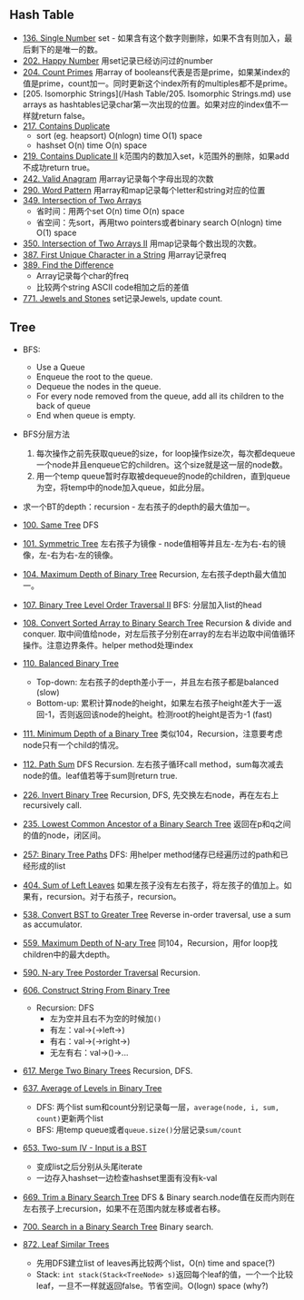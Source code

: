 ## Hash Table

* [136. Single Number](/Hash&#32;Table/Single&#32;Number.md)
set - 如果含有这个数字则删除，如果不含有则加入，最后剩下的是唯一的数。
* [202. Happy Number](/Hash&#32;Table/Happy&#32;Number.md)
用set记录已经访问过的number
* [204. Count Primes](/Hash&#32;Table/Count&#32;Primes.md)
用array of booleans代表是否是prime，如果某index的值是prime，count加一。同时更新这个index所有的multiples都不是prime。
* [205. Isomorphic Strings](/Hash Table/205. Isomorphic Strings.md)
use arrays as hashtables记录char第一次出现的位置。如果对应的index值不一样就return false。
* [217. Contains Duplicate](/Hash&#32;Table/Contains&#32;Duplicate.md)
  - sort (eg. heapsort) O(nlogn) time O(1) space
  - hashset O(n) time O(n) space
* [219. Contains Duplicate II](/Hash&#32;Table/Contains&#32;Duplicate&#32;II.md)
k范围内的数加入set，k范围外的删除，如果add不成功return true。
* [242. Valid Anagram](/Hash&#32;Table/Valid&#32;Anagram.md)
用array记录每个字母出现的次数
* [290. Word Pattern](/Hash&#32;Table/Word&#32;Pattern.md)
用array和map记录每个letter和string对应的位置
* [349. Intersection of Two Arrays](/Hash&#32;Table/Intersection&#32;of&#32;Two&#32;Arrays.md)
  - 省时间：用两个set O(n) time O(n) space
  - 省空间：先sort，再用two pointers或者binary search O(nlogn) time O(1) space
* [350. Intersection of Two Arrays II](/Hash&#32;Table/Intersection&#32;of&#32;Two&#32;Arrays&#32;II.md)
用map记录每个数出现的次数。
* [387. First Unique Character in a String](/Hash&#32;Table/First&#32;Unique&#32;Character&#32;in&#32;a&#32;String.md)
用array记录freq
* [389. Find the Difference](/Hash&#32;Table/Find&#32;the&#32;Difference.md)
  - Array记录每个char的freq
  - 比较两个string ASCII code相加之后的差值
* [771. Jewels and Stones](/Hash&#32;Table/Jewels&#32;and&#32;Stones.md)
set记录Jewels, update count.

## Tree

* BFS:
  - Use a Queue
  - Enqueue the root to the queue.
  - Dequeue the nodes in the queue.
  - For every node removed from the queue, add all its children to the back of queue
  - End when queue is empty.
* BFS分层方法
  1. 每次操作之前先获取queue的size，for loop操作size次，每次都dequeue一个node并且enqueue它的children。这个size就是这一层的node数。
  2. 用一个temp queue暂时存取被dequeue的node的children，直到queue为空，将temp中的node加入queue，如此分层。

* 求一个BT的depth：recursion - 左右孩子的depth的最大值加一。

* [100. Same Tree](/Tree/Same&#32;Tree.md)
DFS
* [101. Symmetric Tree](/Tree/Symmetric&#32;Tree.md)
左右孩子为镜像 - node值相等并且左-左为右-右的镜像，左-右为右-左的镜像。
* [104. Maximum Depth of Binary Tree](/Tree/Maximum&#32;Depth&#32;of&#32;Binary&#32;Tree.md)
Recursion, 左右孩子depth最大值加一。
* [107. Binary Tree Level Order Traversal II](/Tree/Binary&#32;Tree&#32;Level&#32;Order&#32;Traversal&#32;II.md)
BFS: 分层加入list的head
* [108. Convert Sorted Array to Binary Search Tree](/Tree/Convert&#32;Sorted&#32;Array&#32;to&#32;Binary&#32;Search&#32;Tree.md)
Recursion & divide and conquer. 取中间值给node，对左后孩子分别在array的左右半边取中间值循环操作。注意边界条件。helper method处理index
* [110. Balanced Binary Tree](/Tree/Balanced&#32;Binary&#32;Tree.md)
  - Top-down: 左右孩子的depth差小于一，并且左右孩子都是balanced (slow)
  - Bottom-up: 累积计算node的height，如果左右孩子height差大于一返回-1，否则返回该node的height。检测root的height是否为-1 (fast)
* [111. Minimum Depth of a Binary Tree](/Tree/Minimum&#32;Depth&#32;of&#32;a&#32;Binary&#32;Tree.md)
类似104，Recursion，注意要考虑node只有一个child的情况。
* [112. Path Sum](/Tree/Path&#32;Sum.md)
DFS Recursion. 左右孩子循环call method，sum每次减去node的值。leaf值若等于sum则return true.
* [226. Invert Binary Tree](/Tree/Invert&#32;Binary&#32;Tree.md)
Recursion, DFS, 先交换左右node，再在左右上recursively call.
* [235. Lowest Common Ancestor of a Binary Search Tree](/Tree/Lowest&#32;Common&#32;Ancestor&#32;of&#32;a&#32;Binary&#32;Search&#32;Tree.md)
返回在p和q之间的值的node，闭区间。
* [257: Binary Tree Paths](/Tree/Binary&#32;Tree&#32;Paths.md)
DFS: 用helper method储存已经遍历过的path和已经形成的list
* [404. Sum of Left Leaves](/Tree/Sum&#32;of&#32;Left&#32;Leaves.md)
如果左孩子没有左右孩子，将左孩子的值加上。如果有，recursion。对于右孩子，recursion。
* [538. Convert BST to Greater Tree](/Tree/Convert&#32;BST&#32;to&#32;Greater&#32;Tree.md)
Reverse in-order traversal, use a sum as accumulator.
* [559. Maximum Depth of N-ary Tree](/Tree/Maximum&#32;Depth&#32;of&#32;N-ary&#32;Tree.md)
同104，Recursion，用for loop找children中的最大depth。
* [590. N-ary Tree Postorder Traversal](/Tree/N-ary&#32;Tree&#32;Postorder&#32;Traversal.md)
Recursion.
* [606. Construct String From Binary Tree](/Tree/Construct&#32;String&#32;From&#32;Binary&#32;Tree.md)
  - Recursion: DFS
    - 左为空并且右不为空的时候加```()```
    - 有左：val->(->left->)
    - 有右：val->(->right->)
    - 无左有右：val->()->...
* [617. Merge Two Binary Trees](/Tree/Merge&#32;Two&#32;Binary&#32;Trees.md)
Recursion, DFS.
* [637. Average of Levels in Binary Tree](/Tree/Average&#32;of&#32;Levels&#32;in&#32;Binary&#32;Tree.md)
  - DFS: 两个list sum和count分别记录每一层，```average(node, i, sum, count)```更新两个list
  - BFS: 用temp queue或者```queue.size()```分层记录```sum/count```
* [653. Two-sum IV - Input is a BST](/Tree/Two-sum&#32;IV&#32;-&#32;Input&#32;is&#32;a&#32;BST.md)
  - 变成list之后分别从头尾iterate
  - 一边存入hashset一边检查hashset里面有没有k-val
* [669. Trim a Binary Search Tree](/Tree/Trim&#32;a&#32;Binary&#32;Search&#32;Tree.md)
DFS & Binary search.node值在反而内则在左右孩子上recursion，如果不在范围内就左移或者右移。
* [700. Search in a Binary Search Tree](/Tree/Search&#32;in&#32;a&#32;Binary&#32;Search&#32;Tree.md)
Binary search.
* [872. Leaf Similar Trees](/Tree/Leaf&#32;Similar&#32;Trees.md)
  - 先用DFS建立list of leaves再比较两个list，O(n) time and space(?)
  - Stack: ```int stack(Stack<TreeNode> s)```返回每个leaf的值，一个一个比较leaf，一旦不一样就返回false。节省空间。O(logn) space (why?)
